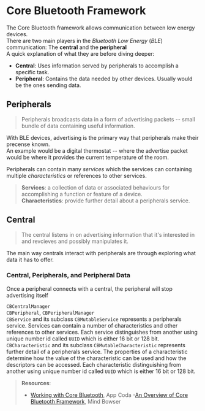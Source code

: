 # Core Bluetooth Framework


The Core Bluetooth framework allows communication between low energy devices.\
There are two main players in the *Bluetooth Low Energy* (*BLE*) communication: The **central** and the **peripheral**\
A quick explanation of what they are before diving deeper:

- **Central**: Uses information served by peripherals to accomplish a specific task.
- **Peripheral**: Contains the data needed by other devices. Usually would be the ones sending data.

## Peripherals

> Peripherals broadcasts data in a form of advertising packets -- small bundle of data containing useful information.

With BLE devices, advertising is the primary way that peripherals make their precense known. \
An example would be a digital thermostat -- where the advertise packet would be where it provides the current temperature of the room.

Peripherals can contain many *services* which the services can containing multiple *characteristics* or references to other services.

> **Services**: a collection of data or associated behaviours for accomplishing a function or feature of a device.\
> **Characteristics**: provide further detail about a peripherals service.


## Central

> The central listens in on advertising information that it's interested in and revcieves and possibly manipulates it.

The main way centrals interact with peripherals are through exploring what data it has to offer.


### Central, Peripherals, and Peripheral Data

Once a peripheral connects with a central, the peripheral will stop advertising itself

`CBCentralManager`\
`CBPeripheral`, `CBPeripheralManager`\
`CBService` and its subclass `CBMutableService` represents a peripherals service. Services can contain a number of characteristics and other references to other services. Each service distinguishes from another using unique number id called `UUID` which is either 16 bit or 128 bit.\
`CBCharacteristic` and its subclass `CBMutableCharacteristic` represents further detail of a peripherals service. The properties of a characteristic determine how the value of the characteristic can be used and how the descriptors can be accessed. Each characteristic distinguishing from another using unique number id called `UUID` which is either 16 bit or 128 bit.


> **Resources**:
> - [Working with Core Bluetooth](https://www.appcoda.com/core-bluetooth/), App Coda
> -[An Overview of Core Bluetooth Framework](https://mindbowser.com/core-bluetooth-framework/), Mind Bowser
